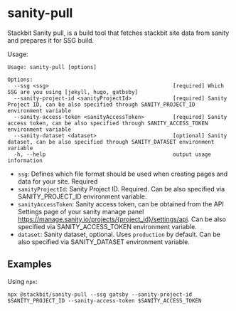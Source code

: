 # sanity-pull

Stackbit Sanity pull, is a build tool that fetches stackbit site data from sanity and prepares it for
SSG build.

Usage:
```
Usage: sanity-pull [options]

Options:
  --ssg <ssg>                                       [required] Which SSG are you using [jekyll, hugo, gatbsby]
  --sanity-project-id <sanityProjectId>             [required] Sanity Project ID, can be also specified through SANITY_PROJECT_ID environment variable
  --sanity-access-token <sanityAccessToken>         [required] Sanity access token, can be also specified through SANITY_ACCESS_TOKEN environment variable
  --sanity-dataset <dataset>                        [optional] Sanity dataset, can be also specified through SANITY_DATASET environment variable
  -h, --help                                        output usage information
```

- `ssg`: Defines which file format should be used when creating pages and data for your site. Required
- `sanityProjectId`: Sanity Project ID. Required. Can be also specified via SANITY_PROJECT_ID environment variable.
- `sanityAccessToken`: Sanity access token, can be obtained from the API Settings page of your sanity manage panel https://manage.sanity.io/projects/{project_id}/settings/api. Can be also specified via SANITY_ACCESS_TOKEN environment variable.
- `dataset`: Sanity dataset, optional. Uses `production` by default. Can be also specified via SANITY_DATASET environment variable.

## Examples

Using `npx`:
```
npx @stackbit/sanity-pull --ssg gatsby --sanity-project-id $SANITY_PROJECT_ID --sanity-access-token $SANITY_ACCESS_TOKEN
```
